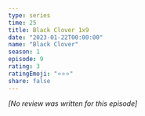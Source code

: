 ```yaml
---
type: series
time: 25
title: Black Clover 1x9
date: "2023-01-22T00:00:00"
name: "Black Clover"
season: 1
episode: 9
rating: 3
ratingEmoji: "⭐️⭐️⭐️"
share: false
---
```


_[No review was written for this episode]_
